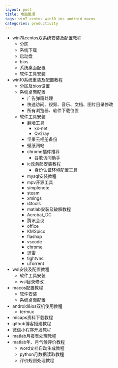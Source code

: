 ```yaml
---
layout: post
title: 电脑整理
tags: win7 centos win10 ios android macos
categories: productivity
---
```


* win7&centos双系统安装及配置教程
    * 分区
    * 系统下载
    * 启动盘
    * bios
    * 系统桌面配置
    * 软件工具安装
* win10系统重装及配置教程
    * 分区及bios设置
    * 系统桌面配置
        * 广告弹窗处理
        * 快速访问、视频、音乐、文档、图片目录修改
        * 所有浏览器、软件下载位置
    * 软件工具安装 
        * 翻墙工具
            * xx-net
            * Qv2ray
        * 坚果云相册备份
        * 壁纸网站
        * chrome插件推荐
            * 谷歌访问助手
        * ie政务邮安装教程
            * 身份认证环境配置工具
        * mysql安装教程
        * mpv开源工具
        * simplenote
        * steam
        * xmings
        * i4tools
        * matlab安装及破解教程
        * Acrobat_DC
        * 腾讯会议
        * office
        * KMSpico
        * flashxp
        * vscode
        * chrome
        * 迅雷
        * tightvnc
        * uTorrent
* wsl安装及配置教程
    * 软件工具安装
    * wsl目录修改
* macos配置教程
    * 软件安装
    * 系统桌面配置
* android&ios双机使用教程
    * termux
* micaps资料下载教程
* github博客搭建教程
* 微信小程序开发教程
* matlab月报表处理教程
* matlab年、月气候评价教程
    * word文档自动生成教程
    * python月数据读取教程
    * 评价规则处理教程